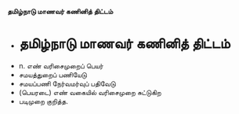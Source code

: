 **தமிழ்நாடு மாணவர் கணினித் திட்டம்**
- # தமிழ்நாடு மாணவர் கணினித் திட்டம்
- n. எண் வரிசைமுறைப் பெயர்
- சமயத்துறைப் பணியேடு
- சமயப்பணி நேர்வமர்வுப் பதிவேடு
- (பெயரடை) எண் வகையில் வரிசைமுறை சுட்டுகிற
- படிமுறை குறித்த.

